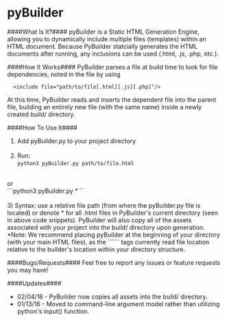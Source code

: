 # pyBuilder
####What Is It?####
pyBuilder is a Static HTML Generation Engine, allowing you to dynamically include multiple files (templates) within an HTML document. Because PyBuilder statcially generates the HTML documents after running, any inclusions can be used (.html, .js, .php, etc.).

####How It Works####
PyBuilder parses a file at build time to look for file dependencies, noted in the file by using
```
  <include file="path/to/file[.html][.js][.php]"/>
```
At this time, PyBuilder reads and inserts the dependent file into the parent file, building an entirely new file (with the same name) inside a newly created build/ directory.

####How To Use It####
1) Add pyBuilder.py to your project directory
<br><br>
2) Run:<br>
```python3 pyBuilder.py path/to/file.html```
<br>
   or
<br>
```python3 pyBuilder.py *```
<br><br>
3) Syntax: use a relative file path (from where the pyBuilder.py file is located) or denote * for all .html files in PyBuilder's current directory (seen in above code snippets). PyBuilder will also copy all of the assets associated with your project into the build/ directory upon generation.

<br>
*Note: We recommend placing pyBuilder at the beginning of your directory (with your main HTML files), as the ```<include>``` tags currently read file location relative to the builder's location within your directory structure.

####Bugs/Requests####
Feel free to report any issues or feature requests you may have!

####Updates####
- 02/04/16 - PyBuilder now copies all assets into the build/ directory.
- 01/13/16 - Moved to command-line argument model rather than utilizing python's input() function.
